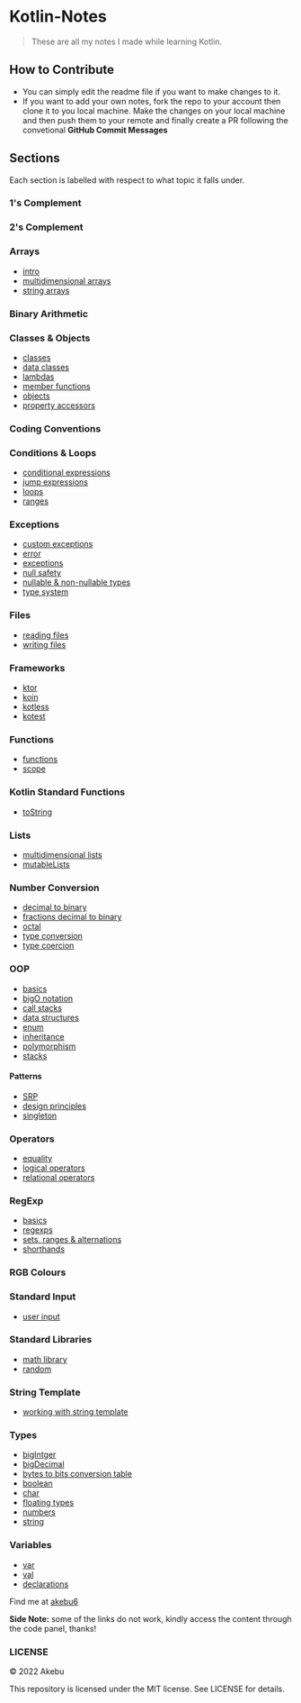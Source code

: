 # Kotlin-Notes
> These are all my notes I made while learning Kotlin.

## How to Contribute
- You can simply edit the readme file if you want to make changes to it.
- If you want to add your own notes, fork the repo to your account then clone it to you local machine. Make the changes on your local machine and then push them to your remote and finally create a PR following the convetional **GitHub Commit Messages**

## Sections
Each section is labelled with respect to what topic it falls under.

### 1's Complement
### 2's Complement
### Arrays
   * [intro](intro)
   * [multidimensional arrays](multidimensional-arrays)
   * [string arrays](string-arrays)
### Binary Arithmetic
### Classes & Objects
   * [classes](classes)
   * [data classes](data-classes)
   * [lambdas](lambdas)
   * [member functions](member-functions)
   * [objects](objects)
   * [property accessors](property-accessors)
### Coding Conventions
### Conditions & Loops
   * [conditional expressions](conditional-expressions)
   * [jump expressions](jumps-expressions)
   * [loops](loops)
   * [ranges](ranges)
### Exceptions
   * [custom exceptions](custom-exceptions)
   * [error](error)
   * [exceptions](exceptions)
   * [null safety](null-safety) 
   * [nullable & non-nullable types](nullable-&-non-nullable-types)
   * [type system](type-system)
### Files
   * [reading files](reading-files)
   * [writing files](writing-files)
### Frameworks
   * [ktor](ktor)
   * [koin](koin)
   * [kotless](kotless)
   * [kotest](kotest)
### Functions
   * [functions](functions)
   * [scope](scope)
### Kotlin Standard Functions
   * [toString](toString)
### Lists
   * [multidimensional lists](multidimensional-lists)
   * [mutableLists](mutableLists)
### Number Conversion
   * [decimal to binary](decimal-to-binary)
   * [fractions decimal to binary](fractions-decimal-to-binary)
   * [octal](octal)
   * [type conversion](type-converion)
   * [type coercion](type-coercion)
### OOP
   * [basics](basics)
   * [bigO notation](bigO-notation)
   * [call stacks](call-stacks)
   * [data structures](data-structures)
   * [enum](enum)
   * [inheritance](inheritance)
   * [polymorphism](polymorphism)
   * [stacks](stacks)
   #### Patterns
   * [SRP](srp)
   * [design principles](design-principles)
   * [singleton](singleton)
### Operators
   * [equality](equality)
   * [logical operators](logical-operators)
   * [relational operators](relational-operators)
### RegExp
   * [basics](basics)
   * [regexps](regexps)
   * [sets, ranges & alternations](sets,-ranges-&-alternations)
   * [shorthands](shorthands)
### RGB Colours
### Standard Input
   * [user input](user-input)
### Standard Libraries
   * [math library](math-library)
   * [random](random)
### String Template
   * [working with string template](working-with-string-template)
### Types
   * [bigIntger](bigIntger)
   * [bigDecimal](bigDecimal)
   * [bytes to bits conversion table](bytes-to-bits-conversion-table)
   * [boolean](boolean)
   * [char](char)
   * [floating types](floating-types)
   * [numbers](numbers)
   * [string](string)
### Variables
   * [var](var)
   * [val](val)
   * [declarations](declarations)  



Find me at [akebu6](https://twitter.com/akebu6)

**Side Note:** some of the links do not work, kindly access the content through the code panel, thanks!

### LICENSE

© 2022 Akebu

This repository is licensed under the MIT license. See LICENSE for details.
